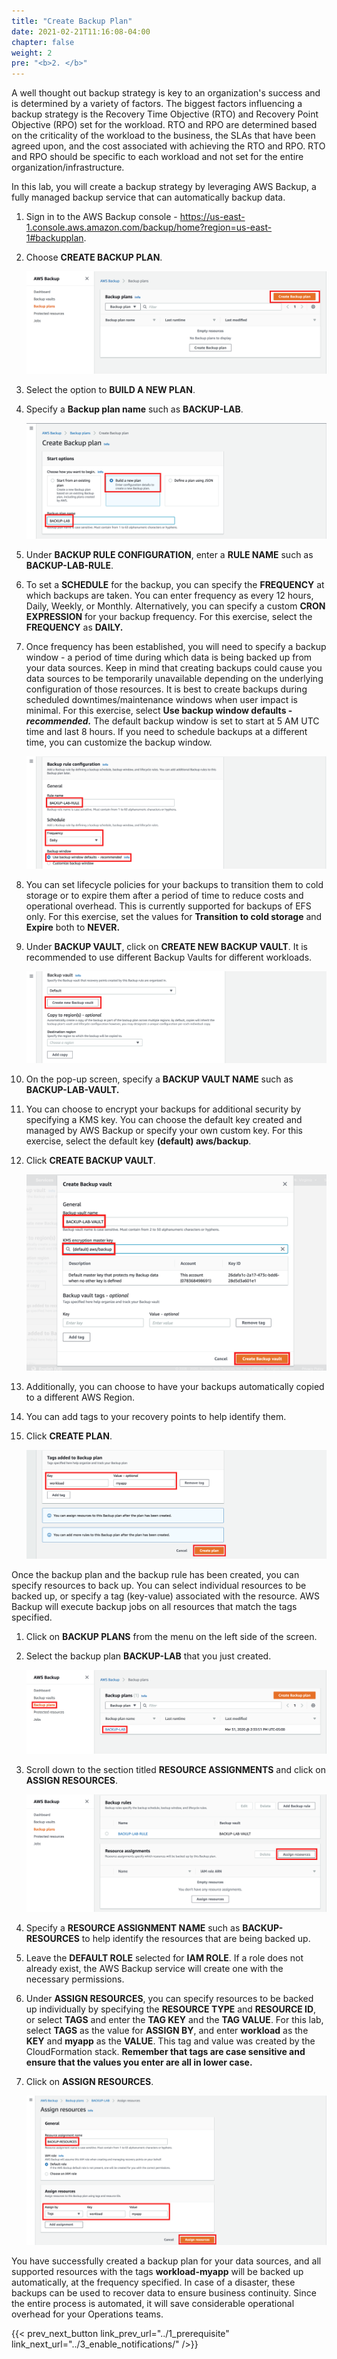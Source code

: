 ```yaml
---
title: "Create Backup Plan"
date: 2021-02-21T11:16:08-04:00
chapter: false
weight: 2
pre: "<b>2. </b>"
---
```


A well thought out backup strategy is key to an organization's success and is determined by a variety of factors. The biggest factors influencing a backup strategy is the Recovery Time Objective (RTO) and Recovery Point Objective (RPO) set for the workload. RTO and RPO are determined based on the criticality of the workload to the business, the SLAs that have been agreed upon, and the cost associated with achieving the RTO and RPO. RTO and RPO should be specific to each workload and not set for the entire organization/infrastructure.

In this lab, you will create a backup strategy by leveraging AWS Backup, a fully managed backup service that can automatically backup data.

1.  Sign in to the AWS Backup console - <https://us-east-1.console.aws.amazon.com/backup/home?region=us-east-1#backupplan>.
1.  Choose **CREATE BACKUP PLAN**.

    ![create-backup-plan-1](/Reliability/200_Testing_Backup_and_Restore_of_Data/Images/create-backup-plan-1.png)

1.  Select the option to **BUILD A NEW PLAN**.
1.  Specify a **Backup plan name** such as **BACKUP-LAB**.

    ![build-new-backup-plan](/Reliability/200_Testing_Backup_and_Restore_of_Data/Images/build-new-backup-plan.png)

1.  Under **BACKUP RULE CONFIGURATION**, enter a **RULE NAME** such as **BACKUP-LAB-RULE**.
1.  To set a **SCHEDULE** for the backup, you can specify the **FREQUENCY** at which backups are taken. You can enter frequency as every 12 hours, Daily, Weekly, or Monthly. Alternatively, you can specify a custom **CRON EXPRESSION** for your backup frequency. For this exercise, select the **FREQUENCY** as **DAILY.**
1.  Once frequency has been established, you will need to specify a backup window - a period of time during which data is being backed up from your data sources. Keep in mind that creating backups could cause you data sources to be temporarily unavailable depending on the underlying configuration of those resources. It is best to create backups during scheduled downtimes/maintenance windows when user impact is minimal. For this exercise, select **Use backup window defaults - *recommended.*** The default backup window is set to start at 5 AM UTC time and last 8 hours. If you need to schedule backups at a different time, you can customize the backup window.

    ![backup-rule-configuration](/Reliability/200_Testing_Backup_and_Restore_of_Data/Images/backup-rule-configuration.png)

1.  You can set lifecycle policies for your backups to transition them to cold storage or to expire them after a period of time to reduce costs and operational overhead. This is currently supported for backups of EFS only. For this exercise, set the values for **Transition to cold storage** and **Expire** both to **NEVER.**
1.  Under **BACKUP VAULT**, click on **CREATE NEW BACKUP VAULT**. It is recommended to use different Backup Vaults for different workloads.

    ![create-backup-vault](/Reliability/200_Testing_Backup_and_Restore_of_Data/Images/create-backup-vault.png)

1. On the pop-up screen, specify a **BACKUP VAULT NAME** such as **BACKUP-LAB-VAULT.**
1. You can choose to encrypt your backups for additional security by specifying a KMS key. You can choose the default key created and managed by AWS Backup or specify your own custom key. For this exercise, select the default key **(default) aws/backup**.
1. Click **CREATE BACKUP VAULT**.

    ![backup-vault-configuration](/Reliability/200_Testing_Backup_and_Restore_of_Data/Images/backup-vault-configuration.png)

1. Additionally, you can choose to have your backups automatically copied to a different AWS Region.
1. You can add tags to your recovery points to help identify them.
1. Click **CREATE PLAN**.

    ![create-backup-plan-2](/Reliability/200_Testing_Backup_and_Restore_of_Data/Images/create-backup-plan-2.png)

Once the backup plan and the backup rule has been created, you can specify resources to back up. You can select individual resources to be backed up, or specify a tag (key-value) associated with the resource. AWS Backup will execute backup jobs on all resources that match the tags specified.

1.  Click on **BACKUP PLANS** from the menu on the left side of the screen.
1.  Select the backup plan **BACKUP-LAB** that you just created.

    ![select-backup-plan](/Reliability/200_Testing_Backup_and_Restore_of_Data/Images/select-backup-plan.png)

1.  Scroll down to the section titled **RESOURCE ASSIGNMENTS** and click on **ASSIGN RESOURCES**.

    ![resource-assignments](/Reliability/200_Testing_Backup_and_Restore_of_Data/Images/resource-assignments.png)

1.  Specify a **RESOURCE ASSIGNMENT NAME** such as **BACKUP-RESOURCES** to help identify the resources that are being backed up.
1.  Leave the **DEFAULT ROLE** selected for **IAM ROLE**. If a role does not already exist, the AWS Backup service will create one with the necessary permissions.
1.  Under **ASSIGN RESOURCES**, you can specify resources to be backed up individually by specifying the **RESOURCE TYPE** and **RESOURCE ID**, or select **TAGS** and enter the **TAG KEY** and the **TAG VALUE**. For this lab, select **TAGS** as the value for **ASSIGN BY**, and enter **workload** as the **KEY** and **myapp** as the **VALUE**. This tag and value was created by the CloudFormation stack. **Remember that tags are case sensitive and ensure that the values you enter are all in lower case.**
1.  Click on **ASSIGN RESOURCES**.

    ![assign-resources](/Reliability/200_Testing_Backup_and_Restore_of_Data/Images/assign-resources.png)

You have successfully created a backup plan for your data sources, and all supported resources with the tags **workload-myapp** will be backed up automatically, at the frequency specified. In case of a disaster, these backups can be used to recover data to ensure business continuity. Since the entire process is automated, it will save considerable operational overhead for your Operations teams.

{{< prev_next_button link_prev_url="../1_prerequisite" link_next_url="../3_enable_notifications/" />}}
